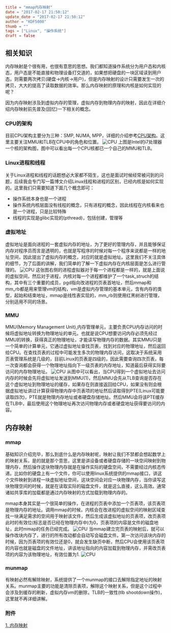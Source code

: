 ```toml
title = "mmap内存映射"
date = "2017-02-17 21:50:12"
update_date = "2017-02-17 21:50:12"
author = "KDF5000"
thumb = ""
tags = ["Linux", "操作系统"]
draft = false
```
## 相关知识
内存映射是个很有用，也很有意思的思想。我们都知道操作系统分为用户态和内核态，用户态是不能直接和物理设备打交道的，如果想把硬盘的一块区域读到用户态，则需要两次拷贝(硬盘->内核->用户)，但是内存映射的设计只需要发生一次的拷贝，大大的提高了读取数据的效率。那么内存映射的原理和内核是如何实现的呢？

因为内存映射涉及到虚拟内存的管理，虚拟内存到物理内存的映射，因此在详细介绍内存映射前先普及(回忆)一下相关的概念。
### CPU的架构
目前CPU架构主要分为三种：SMP, NUMA, MPP，详细的介绍参考[CPU架构](http://kdf5000.com/2017/02/17/CPU架构/)。这里主要关注MMU和TLB在CPU中的角色和位置。
![CPU](@media/archive/blog/images/2017/cpu.png)
上图是Intel的i7处理器一个核的架构图，图中可以看出每一个CPU核都已一个自己的MMU和TLB。

### Linux进程和线程
关于Linux进程和线程的话题想必大家都不陌生，这也是面试时候经常被问到的问题，后续我会专门写一篇博文介绍Linux线程和进程的区别，已经内核是如何实现的。这里我们只需要知道下面几个概念即可：
* 操作系统本身也是一个进程
* 操作系统内核层面没有线程的概念，只有进程的概念，因此线程在内核看来也是一个进程，只是比较特殊
* 线程的实现是glibc实现的(pthread)，包括创建，管理等

### 虚拟地址
虚拟地址是面向进程的一套虚拟内存的地址，为了更好的管理内存，并且能够保证内存对程序员而言是透明的，也就是写程序的时候对每一个程序来说都是一样的地址空间，因此提出了虚拟内存的概念，对应的就是虚拟地址。这里我们不关注具体的细节，为了后面的讲解，我们简单的了解一下虚拟内存在内核层面是怎么进行管理的。
![CPU](@media/archive/blog/images/2017/vm_manage.png)
这张图右侧的进程虚拟器对于每一个进程都是一样的，就是上面说的虚拟空间，然后对于进程，内核对每一个进程都维护了一个task_struch的结构，其中有三个重要的成员，pgd指向改进程的页表首地址，然后mmap和mm_rb都是用来管理vm的结构，vm是虚拟内存管理的基本单元，含有内存的类型，起始和结束地址，mmap是线性表实现的，mm_rb则使用红黑树进行管理，分别适用不同的场景。

### MMU
MMU(Memory Management Unit),内存管理单元，主要负责CPU内存访问的时候将虚拟地址转换为物理地址的单元。也就是说CPU想要访问内存必须先经过MMU的转换，获得真正的物理地址，才能读写物理内存的数据。其实MMU只是一个简单的计算单元，它通过虚拟地址查找页表，找到对应的物理地址，然后返回给CPU。在查找页表的过程中可能发生多次的物理内存访问，这取决于系统采用页表管理系统是几级的，目前Linux的页表是四级的，因此需要查询四次页表，每一次查询都会获得一个物理地址指向下一级页表的内存地址，知道最后获得实际要访问的内存物理地址。
![CPU](@media/archive/blog/images/2017/mmu.png)
从图中可以看出，当CPU得到一个虚拟地址去访问内存的时候会先将虚拟地址发送到MMU(1)，然后MMU会先从TLB查询是否存在这个虚拟地址到物理地址的缓存，如果存在则直接返回给CPU，如果没有则会根据虚拟地址讲过计算获得物理内存中页表项的地址然后读取得到PTE(Linux可能要读取四次)，PTE就是物理内存地址或者硬盘存储地址。然后MMU会将该PTE缓存在TLB中，最后使用这个物理地址再次访问物理内存或者硬盘地址获得要访问的内容。

## 内存映射
### mmap
基础知识介绍完毕，那么到底什么是内存映射呢，映射让我们不禁都会想起数学上的映射关系，是的就是那个意思，这里是讲设备或者硬盘存储的一块空间映射到物理内存，然后操作这块物理内存就是在操作实际的硬盘空间，不需要经过内核态传递。比如你的硬盘上有一个文件，你可以使用linux系统提供的mmap接口，讲这个文件映射到进程一块虚拟地址空间，这块空间会对应一块物理内存，当你读写这块物理空间的时候，就是在读取实际的磁盘文件，就是这么直接，这么高效。通常诸如共享库的加载都是通过内存映射的方式加载到物理内存的。

mmap本身其实是一个很简单的操作，在进程的页表中添加一个页表项，该页表项是物理内存的地址。调用mmap的时候，内核会在改进程的虚拟空间的映射区域查找一块满足需求的空间用于映射该文件，然后生成该虚拟地址的页表项，改页表项此时的有效位(标志是否已经在物理内存中)为0，页表项的内容是文件的磁盘地址，此时mmap的任务已经完成。
![CPU](@media/archive/blog/images/2017/mmap.png)
当mmap建立完页表的映射后，就可以操作改块内存了，进行的所有改动都会自动写会磁盘文件。第一次访问该块内存的时候，因为页表项的有效位还是0，就会发生缺页中断，然后CPU会使用该页表项的内容也就是磁盘的文件地址，讲该地址指向的内容加载到物理内存，并需改页表项的内容为该物理地址，有效位置为1.
![CPU](@media/archive/blog/images/2017/mmap_pgfault.png)

### munmap
有映射必然有解除映射，系统提供了一个munmap的接口去解除指定地址的映射关系。munmap主要的功能是清除页表项，解除这个映射关系，但是这个过程中会涉及到缓存的刷新，虚拟内存vm的删除，TLB的一致性(tlb shootdown操作)，这里就不再详细讲解。

### 附件
[1. 内存映射](@media/archive/blog/images/2017/内存映射.pptx)
